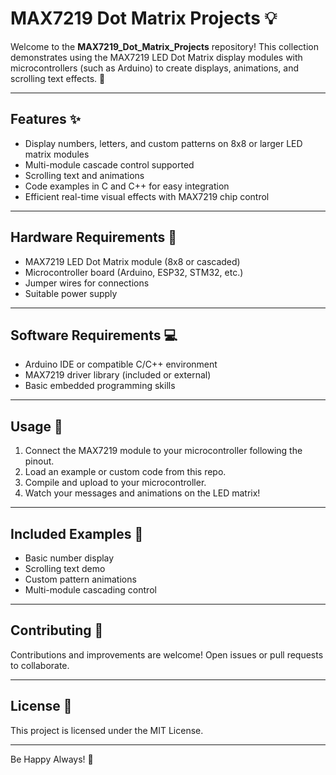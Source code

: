 # MAX7219 Dot Matrix Projects 💡

Welcome to the **MAX7219_Dot_Matrix_Projects** repository! This collection demonstrates using the MAX7219 LED Dot Matrix display modules with microcontrollers (such as Arduino) to create displays, animations, and scrolling text effects. 🚀

---

## Features ✨
- Display numbers, letters, and custom patterns on 8x8 or larger LED matrix modules
- Multi-module cascade control supported
- Scrolling text and animations
- Code examples in C and C++ for easy integration
- Efficient real-time visual effects with MAX7219 chip control

---

## Hardware Requirements 🔧
- MAX7219 LED Dot Matrix module (8x8 or cascaded)
- Microcontroller board (Arduino, ESP32, STM32, etc.)
- Jumper wires for connections
- Suitable power supply

---

## Software Requirements 💻
- Arduino IDE or compatible C/C++ environment
- MAX7219 driver library (included or external)
- Basic embedded programming skills

---

## Usage 🚀
1. Connect the MAX7219 module to your microcontroller following the pinout.
2. Load an example or custom code from this repo.
3. Compile and upload to your microcontroller.
4. Watch your messages and animations on the LED matrix!

---

## Included Examples 📂
- Basic number display
- Scrolling text demo
- Custom pattern animations
- Multi-module cascading control

---

## Contributing 🤝
Contributions and improvements are welcome! Open issues or pull requests to collaborate.

---

## License 📝
This project is licensed under the MIT License.

---

Be Happy Always! 🎉
